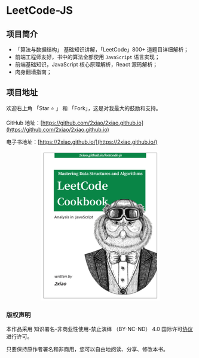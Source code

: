 # LeetCode-JS

## 项目简介

- 「算法与数据结构」 基础知识讲解，「LeetCode」800+ 道题目详细解析；
- 前端工程师友好，书中的算法全部使用 `JavaScript` 语言实现；
- 前端基础知识，JavaScript 核心原理解析，React 源码解析；
- 肉身翻墙指南；

## 项目地址

欢迎右上角 「Star ⭐️ 」 和 「Fork」，这是对我最大的鼓励和支持。

GitHub 地址：[https://github.com/2xiao/2xiao.github.io](https://github.com/2xiao/2xiao.github.io)

电子书地址：[https://2xiao.github.io/](https://2xiao.github.io/)

<p align="center">
  <img src="./assets/image/leetcode-js-logo.png" alt="logo" height="400"/>
</p>

### 版权声明

本作品采用 知识署名-非商业性使用-禁止演绎 （BY-NC-ND） 4.0 国际许可[协议](https://creativecommons.org/licenses/by-nc-nd/4.0/legalcode.zh-Hans) 进行许可。

只要保持原作者署名和非商用，您可以自由地阅读、分享、修改本书。
